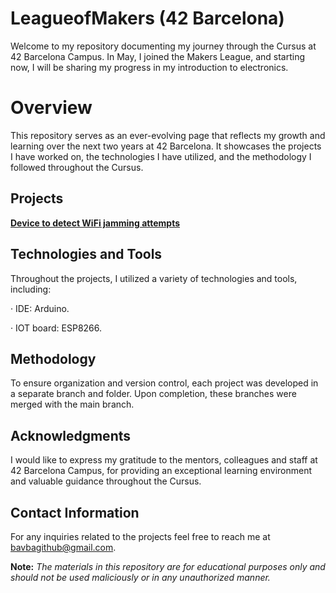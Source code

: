 # LeagueofMakers (42 Barcelona)

Welcome to my repository documenting my journey through the Cursus at 42 Barcelona Campus. In May, I joined the Makers League, and starting now, I will be sharing my progress in my introduction to electronics.

# **Overview**

This repository serves as an ever-evolving page that reflects my growth and learning over the next two years at 42 Barcelona. It showcases the projects I have worked on, the technologies I have utilized, and the methodology I followed throughout the Cursus.

## **Projects**

**[Device to detect WiFi jamming attempts](https://github.com/bavba/42_Leagueofmakers_WifiJammingDetection)**

## **Technologies and Tools**

Throughout the projects, I utilized a variety of technologies and tools, including:

· IDE: Arduino.

· IOT board: ESP8266.

## **Methodology**

To ensure organization and version control, each project was developed in a separate branch and folder. Upon completion, these branches were merged with the main branch.

## **Acknowledgments**

I would like to express my gratitude to the mentors, colleagues and staff at 42 Barcelona Campus, for providing an exceptional learning environment and valuable guidance throughout the Cursus.

## **Contact Information**

For any inquiries related to the projects feel free to reach me at bavbagithub@gmail.com.

**Note:** _The materials in this repository are for educational purposes only and should not be used maliciously or in any unauthorized manner._
